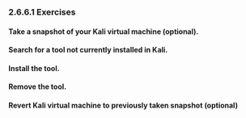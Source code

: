 ### 2.6.6.1 Exercises
#### Take a snapshot of your Kali virtual machine (optional).

#### Search for a tool not currently installed in Kali.

#### Install the tool.

#### Remove the tool.

#### Revert Kali virtual machine to previously taken snapshot (optional)

